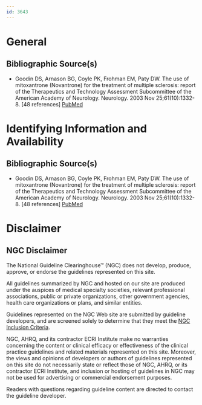 ```yaml
---
id: 3643
---
```


# General

## Bibliographic Source(s)

- Goodin DS, Arnason BG, Coyle PK, Frohman EM, Paty DW. The use of mitoxantrone (Novantrone) for the treatment of multiple sclerosis: report of the Therapeutics and Technology Assessment Subcommittee of the American Academy of Neurology. Neurology. 2003 Nov 25;61(10):1332-8. [48 references] [ PubMed ](http://www.ncbi.nlm.nih.gov/entrez/query.fcgi?cmd=Retrieve&db=pubmed&dopt=Abstract&list_uids=14638950)

# Identifying Information and Availability

## Bibliographic Source(s)

- Goodin DS, Arnason BG, Coyle PK, Frohman EM, Paty DW. The use of mitoxantrone (Novantrone) for the treatment of multiple sclerosis: report of the Therapeutics and Technology Assessment Subcommittee of the American Academy of Neurology. Neurology. 2003 Nov 25;61(10):1332-8. [48 references] [ PubMed ](http://www.ncbi.nlm.nih.gov/entrez/query.fcgi?cmd=Retrieve&db=pubmed&dopt=Abstract&list_uids=14638950)

# Disclaimer

## NGC Disclaimer

The National Guideline Clearinghouse™ (NGC) does not develop, produce, approve, or endorse the guidelines represented on this site.

All guidelines summarized by NGC and hosted on our site are produced under the auspices of medical specialty societies, relevant professional associations, public or private organizations, other government agencies, health care organizations or plans, and similar entities.

Guidelines represented on the NGC Web site are submitted by guideline developers, and are screened solely to determine that they meet the [NGC Inclusion Criteria](/help-and-about/summaries/inclusion-criteria).

NGC, AHRQ, and its contractor ECRI Institute make no warranties concerning the content or clinical efficacy or effectiveness of the clinical practice guidelines and related materials represented on this site. Moreover, the views and opinions of developers or authors of guidelines represented on this site do not necessarily state or reflect those of NGC, AHRQ, or its contractor ECRI Institute, and inclusion or hosting of guidelines in NGC may not be used for advertising or commercial endorsement purposes.

Readers with questions regarding guideline content are directed to contact the guideline developer.

